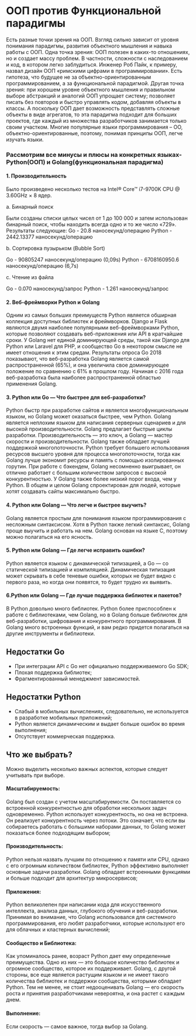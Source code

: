 # ООП против Функциональной парадигмы
Есть разные точки зрения на ООП. Взгляд сильно зависит от уровня понимания парадигмы, развития объектного мышления и навыка работы с ООП.
Одна точка зрения: ООП полезен в каких-то отношениях, но и создает массу проблем. В частности, сложности с наследованием и код, в котором легко заблудиться. Инженер Роб Пайк, к примеру, назвал дизайн ООП «римскими цифрами в программировании». Есть гипотеза, что будущее не за объектно-ориентированным программированием, а за функциональной парадигмой.
Другая точка зрения: при хорошем уровне объектного мышления и правильном выборе абстракций и аналогий ООП упрощает систему; позволяет писать без повторов и быстро управлять кодом, добавляя объекты в классы. А поскольку ООП дает возможность представлять сложные объекты в виде агрегатов, то эта парадигма подходит для больших проектов, где каждый из множества разработчиков занимается только своим участком. Многие популярные языки программирования – ОО, объектно-ориентированные, поэтому, понимая принципы ООП, легче изучать языки. 
### Рассмотрим все минусы и плюсы на конкретных языках- Python(ООП) и Golang(функциональная парадигма)
#### 1. Производительность
Было произведено несколько тестов на Intel® Core™ i7-9700K CPU @ 3.60GHz × 8 ядер.

а. Бинарный поиск

Были созданы списки целых чисел от 1 до 100 000 и затем использован бинарный поиск, чтобы находить всегда одно и то же число «729». Результаты следующие:
Go - 20.8 наносекунд/операцию
Python - 2442.13377 наносекунд/операцию

b. Сортировка пузырьком (Bubble Sort)

Go	 - 90805247 наносекунд/операцию (0,09s)
Python	- 6708160950.6 наносекунд/операцию (6,7s)

c. Чтение из файла

Go	- 0.070 наносекунд/запрос
Python -	1.261 наносекунд/запрос

#### 2. Веб-фреймворки Python и Golang
Одним из самых больших преимуществ Python является обширная коллекция доступных библиотек и фреймворков. Django и Flask являются двумя наиболее популярными веб-фреймворками Python, которые позволяют создавать веб-приложения или API в кратчайшие сроки.
У Golang нет единой доминирующей среды, такой как Django для Python или Laravel для PHP, и сообщество Go в некотором смысле не имеет отношения к этим средам. Результаты опроса Go 2018 показывают, что веб-разработка Golang является самой распространенной (65%), и она увеличила свое доминирующее положение по сравнению с 61% в прошлом году. Начиная с 2016 года веб-разработка была наиболее распространенной областью применения Golang.
#### 3. Python или Go — Что быстрее для веб-разработки?
Python быстр при разработке сайтов и является многофункциональным языком, но Golang может оказаться быстрее, чем Python.
Golang является неплохим языком для написания серверных сценариев и для высокой производительности. Golang предлагает быстрые циклы разработки. Производительность — это ключ, а Golang — мастер скорости и производительности.
Golang также обладает лучшей поддержкой многопоточности. Python требует большего использования ресурсов высшего уровня для процесса многопоточности, тогда как Golang лучше экономит ресурсы и память с помощью изолированных горутин.
При работе с бэкендем, Golang несомненно выигрывает, он отлично работает с большим количеством запросов с высокой конкурентностью. У Golang также более низкий порог входа, чем у Python. В общем и целом Golang спроектирован для людей, которые хотят создавать сайты максимально быстро.
#### 4. Python или Golang — Что легче и быстрее выучить?
Golang является простым для понимания языком программирования с несложным синтаксисом. Хотя в Python также легкий синтаксис, Golang проще выучить и работать на нем. Golang основан на языке C, поэтому можно полагаться на его ясность.
#### 5. Python или Golang — Где легче исправить ошибки?
Python является языком с динамической типизацией, а Go — со статической типизацией и компиляцией. Динамическая типизация может скрывать в себе теневые ошибки, которых не будет видно с первого раза, но когда они появятся, то будет трудно их выявить.
#### 6.Python или Golang — Где лучше поддержка библиотек и пакетов?
В Python довольно много библиотек. Python более приспособлен к работе с библиотеками, чем Golang, но в Golang больше библиотек для веб-разработки, шифрования и конкурентного программирования.
В Golang много встроенных функций, и вам редко придется полагаться на другие инструменты и библиотеки.
## Недостатки Go
+ При интеграции API с Go нет официально поддерживаемого Go SDK;
+ Плохая поддержка библиотек;
+ Фрагментированный менеджмент зависимостей.
## Недостатки Python
+ Слабый в мобильных вычислениях, следовательно, не используется в разработке мобильных приложений;
+ Python является динамическим и выдает больше ошибок во время выполнения;
+ Отсутствует коммерческая поддержка.
## Что же выбрать?
Можно выделить несколько важных аспектов, которые следует учитывать при выборе.

####  Масштабируемость: 
Golang был создан с учетом масштабируемости. Он поставляется со встроенной конкурентностью для обработки нескольких задач одновременно. Python использует конкурентность, но она не встроена. Он реализует конкурентность через потоки. Это означает, что если вы собираетесь работать с большими наборами данных, то Golang может показаться более подходящим выбором;
####  Производительность: 
Python нельзя назвать лучшим по отношению к памяти или CPU, однако с его огромным количеством библиотек, Python эффективно выполняет основные задачи разработки. Golang обладает встроенными функциями и больше подходит для архитектур микросервисов;
####  Приложения: 
Python великолепен при написании кода для искусственного интеллекта, анализа данных, глубокого обучения и веб-разработки. Принимая во внимание, что Golang использовался для системного программирования, его любят разработчики, которые используют его для облачных и кластерных вычислений;
#### Сообщество и Библиотека: 
Как упоминалось ранее, возраст Python дает ему определенные преимущества. Одно из них — это большое количество библиотек и огромное сообщество, которое их поддерживает. Golang, с другой стороны, все еще является растущим языком и не имеет такого количества библиотек и поддержки сообщества, которыми обладает Python. Тем не менее, не стоит недооценивать Golang — его скорость роста и принятия разработчиками невероятна, и она растет с каждым днем.
####  Выполнение: 
Если скорость — самое важное, тогда выбор за Golang.

